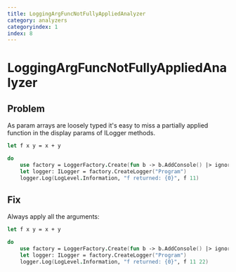 ```yaml
---
title: LoggingArgFuncNotFullyAppliedAnalyzer
category: analyzers
categoryindex: 1
index: 8
---
```


# LoggingArgFuncNotFullyAppliedAnalyzer

## Problem

As param arrays are loosely typed it's easy to miss a partially applied function in the display params of ILogger methods.

```fsharp
let f x y = x + y

do
    use factory = LoggerFactory.Create(fun b -> b.AddConsole() |> ignore)
    let logger: ILogger = factory.CreateLogger("Program")
    logger.Log(LogLevel.Information, "f returned: {0}", f 11)
```

## Fix

Always apply all the arguments:

```fsharp
let f x y = x + y

do
    use factory = LoggerFactory.Create(fun b -> b.AddConsole() |> ignore)
    let logger: ILogger = factory.CreateLogger("Program")
    logger.Log(LogLevel.Information, "f returned: {0}", f 11 22)
```